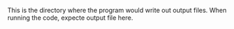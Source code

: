 This is the directory where the program would write out output files. When running the code, expecte output file here.
